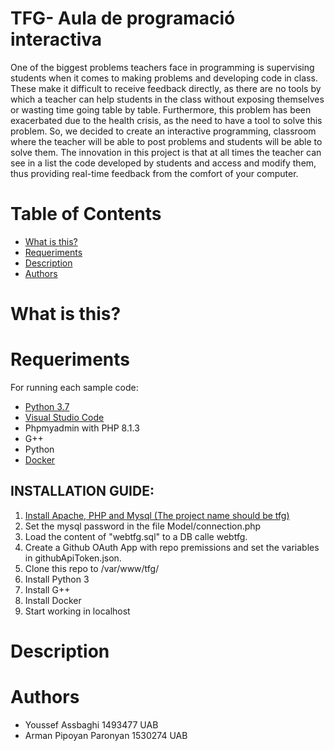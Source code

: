 # TFG- Aula de programació interactiva

One of the biggest problems teachers face in programming is supervising students when it comes to making problems and developing code in class. These make it difficult to receive feedback directly, as there are no tools by which a teacher can help students in the class without exposing themselves or wasting time going table by table. Furthermore, this problem has been exacerbated due to the health crisis, as the need to have a tool to solve this problem. So, we decided to create an interactive programming, classroom where the teacher will be able to post problems and students will be able to solve them. The innovation in this project is that at all times the teacher can see in a list the code developed by students and access and modify them, thus providing real-time feedback from the comfort of your computer.

# Table of Contents
   * [What is this?](#1)
   * [Requeriments](#R)
   * [Description](#2)
   * [Authors](#6)
   
# What is this? <a name="1"></a>

# Requeriments <a name="R"></a>
For running each sample code:

- <a href="https://www.python.org/downloads/">Python 3.7</a>
- <a href="https://numpy.org/install/">Visual Studio Code</a>
- Phpmyadmin with PHP 8.1.3
- G++
- Python
- <a href="https://jupyter.org/install">Docker</a>

## INSTALLATION GUIDE:
1. <a href="https://jupyter.org/install](https://www.digitalocean.com/community/tutorials/how-to-install-linux-apache-mysql-php-lamp-stack-on-ubuntu-20-04-es">Install Apache, PHP and Mysql (The project name should be tfg)</a>
2. Set the mysql password in the file Model/connection.php
3. Load the content of "webtfg.sql" to a DB calle webtfg.
4. Create a Github OAuth App with repo premissions and set the variables in githubApiToken.json.
5. Clone this repo to /var/www/tfg/
6. Install Python 3
7. Install G++
8. Install Docker
9. Start working in localhost

# Description <a name="2"></a>

# Authors <a name="6"></a>
- Youssef Assbaghi 1493477 UAB
- Arman Pipoyan Paronyan 1530274 UAB
